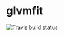 # glvmfit

  <!-- badges: start -->
  [![Travis build status](https://travis-ci.com/tmatta/glvmfit.svg?branch=master)](https://travis-ci.com/tmatta/glvmfit)
  <!-- badges: end -->